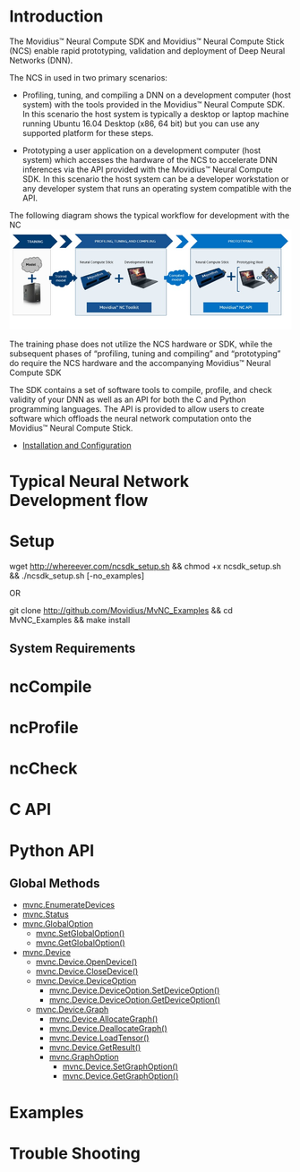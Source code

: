 # Introduction
The Movidius™ Neural Compute SDK and Movidius™ Neural Compute Stick (NCS) enable rapid prototyping, validation and deployment of Deep Neural Networks (DNN).

The NCS in used in two primary scenarios:
- Profiling, tuning, and compiling a DNN on a development computer (host system) with the tools provided in the Movidius™ Neural Compute SDK. In this scenario the host system is typically a desktop or laptop machine running Ubuntu 16.04 Desktop (x86, 64 bit) but you can use any supported platform for these steps.

- Prototyping a user application on a development computer (host system) which accesses the hardware of the NCS to accelerate DNN inferences via the API provided with the Movidius™ Neural Compute SDK. In this scenario the host system can be a developer workstation or any developer system that runs an operating system compatible with the API. 

The following diagram shows the typical workflow for development with the NC
![](ncs_workflow.jpg)

The training phase does not utilize the NCS hardware or SDK, while the subsequent phases of “profiling, tuning and compiling” and “prototyping” do require the NCS hardware and the accompanying Movidius™ Neural Compute SDK

The SDK contains a set of software tools to compile, profile, and check validity of your DNN as well as an API for both the C and Python programming languages.  The API is provided to allow users to create software which offloads the neural network computation onto the Movidius™ Neural Compute Stick.

* [Installation and Configuration](install.md)


# Typical Neural Network Development flow

# Setup
wget http://whereever.com/ncsdk_setup.sh && chmod +x ncsdk_setup.sh && ./ncsdk_setup.sh [-no_examples]

OR

git clone http://github.com/Movidius/MvNC_Examples && cd MvNC_Examples && make install

## System Requirements

# ncCompile

# ncProfile

# ncCheck

# C API

# Python API

## Global Methods

* [mvnc.EnumerateDevices](https://github.intel.com/pages/MIG-Internal/MvNC_Examples/API/py_EnumerateDevices/)
* [mvnc.Status](https://github.intel.com/pages/MIG-Internal/MvNC_Examples/API/py_Class_Status/)
* [mvnc.GlobalOption](https://github.intel.com/pages/MIG-Internal/MvNC_Examples/API/py_Class_GlobalOption/)
  * [mvnc.SetGlobalOption()](https://github.intel.com/pages/MIG-Internal/MvNC_Examples/API/py_Class_SetGlobalOption/)
  * [mvnc.GetGlobalOption()](https://github.intel.com/pages/MIG-Internal/MvNC_Examples/API/py_Class_GetGlobalOption/)
* [mvnc.Device](https://github.intel.com/pages/MIG-Internal/MvNC_Examples/API/py_Class_Device/)
  * [mvnc.Device.OpenDevice()](https://github.intel.com/pages/MIG-Internal/MvNC_Examples/API/py_OpenDevice/)
  * [mvnc.Device.CloseDevice()](https://github.intel.com/pages/MIG-Internal/MvNC_Examples/API/py_CloseDevice/)
  * [mvnc.Device.DeviceOption](https://github.intel.com/pages/MIG-Internal/MvNC_Examples/API/py_Class_DeviceOption/)
    * [mvnc.Device.DeviceOption.SetDeviceOption()](https://github.intel.com/pages/MIG-Internal/MvNC_Examples/API/py_SetDeviceOption/)
    * [mvnc.Device.DeviceOption.GetDeviceOption()](https://github.intel.com/pages/MIG-Internal/MvNC_Examples/API/py_GetDeviceOption/)
  * [mvnc.Device.Graph](https://github.intel.com/pages/MIG-Internal/MvNC_Examples/API/py_Class_Graph/)
    * [mvnc.Device.AllocateGraph()](https://github.intel.com/pages/MIG-Internal/MvNC_Examples/API/py_AllocateGraph/)  
    * [mvnc.Device.DeallocateGraph()](https://github.intel.com/pages/MIG-Internal/MvNC_Examples/API/py_DeallocateGraph/)  
    * [mvnc.Device.LoadTensor()](https://github.intel.com/pages/MIG-Internal/MvNC_Examples/API/py_LoadTensor/)  
    * [mvnc.Device.GetResult()](https://github.intel.com/pages/MIG-Internal/MvNC_Examples/API/py_GetResult/)  
    * [mvnc.GraphOption](https://github.intel.com/pages/MIG-Internal/MvNC_Examples/API/py_Class_GraphOption/)
      * [mvnc.Device.SetGraphOption()](https://github.intel.com/pages/MIG-Internal/MvNC_Examples/API/py_SetGraphOption/)  
      * [mvnc.Device.GetGraphOption()](https://github.intel.com/pages/MIG-Internal/MvNC_Examples/API/py_GetGraphOption/)  

# Examples

# Trouble Shooting
